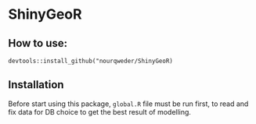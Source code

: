 # ShinyGeoR
## How to use:


```{r installation, eval = FALSE}
devtools::install_github("nourqweder/ShinyGeoR)
```



## Installation 
Before start using this package, `global.R` file must be run first, to read and fix data for DB choice to get the best result of modelling. 
